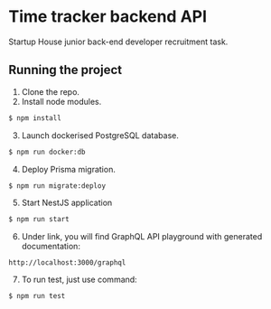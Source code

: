 # Time tracker backend API

Startup House junior back-end developer recruitment task.

## Running the project

1. Clone the repo.
2. Install node modules.
```bash
$ npm install
```
3. Launch dockerised PostgreSQL database.
```bash
$ npm run docker:db
```
4. Deploy Prisma migration.
```bash
$ npm run migrate:deploy
```
5. Start NestJS application
```bash
$ npm run start
```
6. Under link, you will find GraphQL API playground with generated documentation:
```http request
http://localhost:3000/graphql
```
7. To run test, just use command:
```bash
$ npm run test
```
